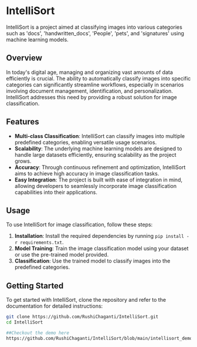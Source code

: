 # IntelliSort

IntelliSort is a project aimed at classifying images into various categories such as 'docs', 'handwritten_docs', 'People', 'pets', and 'signatures' using machine learning models.

## Overview

In today's digital age, managing and organizing vast amounts of data efficiently is crucial. The ability to automatically classify images into specific categories can significantly streamline workflows, especially in scenarios involving document management, identification, and personalization. IntelliSort addresses this need by providing a robust solution for image classification.

## Features

- **Multi-class Classification**: IntelliSort can classify images into multiple predefined categories, enabling versatile usage scenarios.
- **Scalability**: The underlying machine learning models are designed to handle large datasets efficiently, ensuring scalability as the project grows.
- **Accuracy**: Through continuous refinement and optimization, IntelliSort aims to achieve high accuracy in image classification tasks.
- **Easy Integration**: The project is built with ease of integration in mind, allowing developers to seamlessly incorporate image classification capabilities into their applications.

## Usage

To use IntelliSort for image classification, follow these steps:

1. **Installation**: Install the required dependencies by running `pip install -r requirements.txt`.
2. **Model Training**: Train the image classification model using your dataset or use the pre-trained model provided.
3. **Classification**: Use the trained model to classify images into the predefined categories.

## Getting Started

To get started with IntelliSort, clone the repository and refer to the documentation for detailed instructions:

```bash
git clone https://github.com/RushiChaganti/IntelliSort.git
cd IntelliSort

##Checkout the demo here
https://github.com/RushiChaganti/IntelliSort/blob/main/intellisort_demo.mp4
